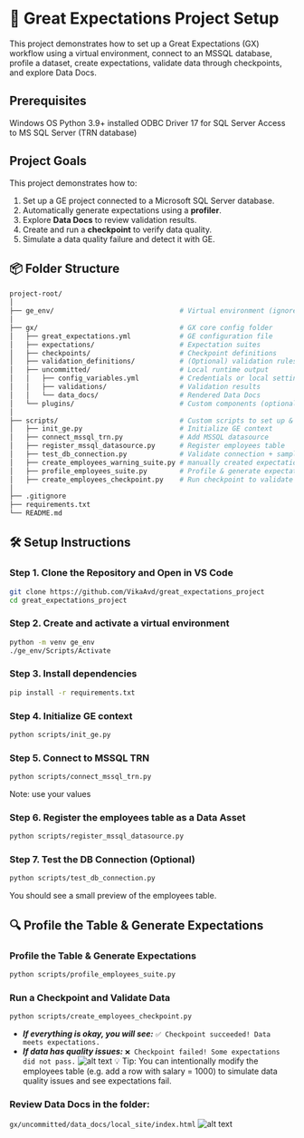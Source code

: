 # 🧪 Great Expectations Project Setup

This project demonstrates how to set up a Great Expectations (GX) workflow using a virtual environment, connect to an MSSQL database, profile a dataset, create expectations, validate data through checkpoints, and explore Data Docs.

##  Prerequisites
Windows OS
Python 3.9+ installed
ODBC Driver 17 for SQL Server
Access to MS SQL Server (TRN database)

## Project Goals

This project demonstrates how to:
1. Set up a GE project connected to a Microsoft SQL Server database.
2. Automatically generate expectations using a **profiler**.
3. Explore **Data Docs** to review validation results.
4. Create and run a **checkpoint** to verify data quality.
5. Simulate a data quality failure and detect it with GE.

## 📦 Folder Structure

```bash
project-root/
│
├── ge_env/                               # Virtual environment (ignored in Git)
│
├── gx/                                   # GX core config folder
│   ├── great_expectations.yml            # GE configuration file
│   ├── expectations/                     # Expectation suites
│   ├── checkpoints/                      # Checkpoint definitions
│   ├── validation_definitions/           # (Optional) validation rules
│   ├── uncommitted/                      # Local runtime output 
│   │   ├── config_variables.yml          # Credentials or local settings
│   │   ├── validations/                  # Validation results
│   │   └── data_docs/                    # Rendered Data Docs
│   └── plugins/                          # Custom components (optional)
│
├── scripts/                              # Custom scripts to set up & run checks
│   ├── init_ge.py                        # Initialize GE context
│   ├── connect_mssql_trn.py              # Add MSSQL datasource
│   ├── register_mssql_datasource.py      # Register employees table
│   ├── test_db_connection.py             # Validate connection + sample query
│   ├── create_employees_warning_suite.py # manually created expectations for testing purpose
│   ├── profile_employees_suite.py        # Profile & generate expectations
│   ├── create_employees_checkpoint.py    # Run checkpoint to validate data
│
├── .gitignore
├── requirements.txt
└── README.md
```

## 🛠 Setup Instructions
### Step 1. Clone the Repository and Open in VS Code
```bash
git clone https://github.com/VikaAvd/great_expectations_project
cd great_expectations_project
```
### Step 2. Create and activate a virtual environment
```bash
python -m venv ge_env
./ge_env/Scripts/Activate    
```
### Step 3. Install dependencies
```bash
pip install -r requirements.txt
```
### Step 4. Initialize GE context
```bash
python scripts/init_ge.py
```
### Step 5. Connect to MSSQL TRN
```bash
python scripts/connect_mssql_trn.py
```
Note: use your values
### Step 6. Register the employees table as a Data Asset
```bash
python scripts/register_mssql_datasource.py
```
### Step 7. Test the DB Connection (Optional)
```bash
python scripts/test_db_connection.py
```
You should see a small preview of the employees table.


## 🔍 Profile the Table & Generate Expectations
### Profile the Table & Generate Expectations
```bash
python scripts/profile_employees_suite.py
```

### Run a Checkpoint and Validate Data
```bash
python scripts/create_employees_checkpoint.py
```
 - ***If everything is okay, you will see:***
```✅ Checkpoint succeeded! Data meets expectations.```
 - ***If data has quality issues:***
```❌ Checkpoint failed! Some expectations did not pass.```
![alt text](image-1.png)
💡 Tip: You can intentionally modify the employees table (e.g. add a row with salary = 1000) to simulate data quality issues and see expectations fail.

### Review Data Docs in the folder:
```gx/uncommitted/data_docs/local_site/index.html```
![alt text](image-2.png)







